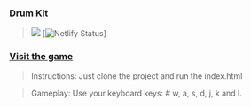 ### Drum Kit

> ![](https://img.shields.io/static/v1?label=Category&message=Game&color=blue)
> [![Netlify Status](https://api.netlify.com/api/v1/badges/a6e7efa1-1fc3-4050-8a0d-8d5840ac6405/deploy-status)]

### [Visit the game](https://drum-kit-html-css-js.netlify.app/)

> Instructions: Just clone the project and run the index.html

> Gameplay: Use your keyboard keys: # w, a, s, d, j, k and l.
